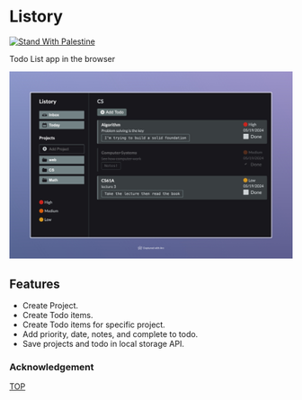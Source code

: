 # Listory

[![Stand With Palestine](https://raw.githubusercontent.com/TheBSD/StandWithPalestine/main/banner-no-action.svg)](https://TheBSD.github.io/StandWithPalestine/)

Todo List app in the browser

[![Demo](src/images/listory.jpeg)](https://fathyelgazar.github.io/listory/)

## Features

- Create Project.
- Create Todo items.
- Create Todo items for specific project.
- Add priority, date, notes, and complete to todo.
- Save projects and todo in local storage API.

### Acknowledgement

[TOP](https://www.theodinproject.com/lessons/node-path-javascript-todo-list)
